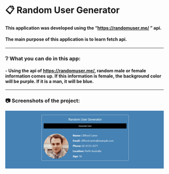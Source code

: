 # :clipboard: Random User Generator

#### This application was developed using the “https://randomuser.me/ ” api.

#### The main purpose of this application is to learn fetch api.

<hr>

### :grey_question: What you can do in this app:

#### - Using the api of https://randomuser.me/, random male or female information comes up. If this information is female, the background color will be purple. If it is a man, it will be blue.

<hr>

### :camera: Screenshots of the project:

![image-1](images/random-user-generator.gif)
